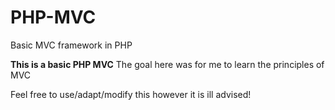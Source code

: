 # PHP-MVC
Basic MVC framework in PHP

**This is a basic PHP MVC**
The goal here was for me to learn the principles of MVC

Feel free to use/adapt/modify this however it is ill advised!
